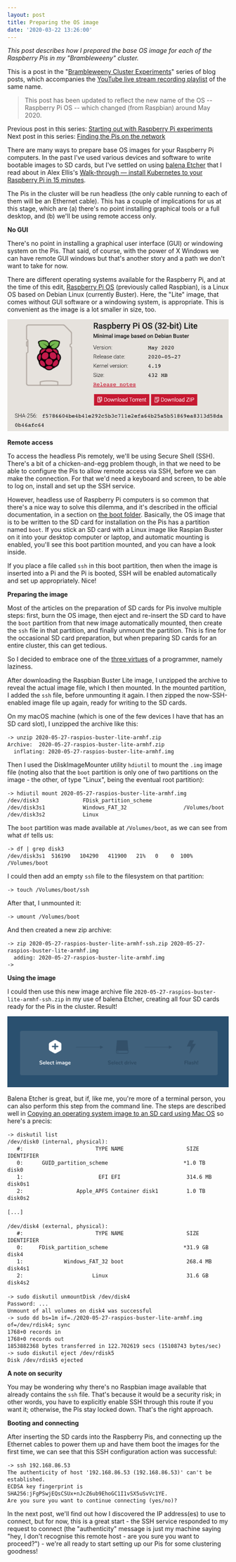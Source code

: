 ```yaml
---
layout: post
title: Preparing the OS image
date: '2020-03-22 13:26:00'
---
```


_This post describes how I prepared the base OS image for each of the Raspberry Pis in my "Brambleweeny" cluster._

This is a post in the "[Brambleweeny Cluster Experiments](/2020/03/22/brambleweeny-cluster-experiments/)" series of blog posts, which accompanies the [YouTube live stream recording playlist](https://www.youtube.com/playlist?list=PLfctWmgNyOIf9rXaZp9RSM2YVxAPGGthe) of the same name.

> This post has been updated to reflect the new name of the OS -- Raspberry Pi OS -- which changed (from Raspbian) around May 2020.

Previous post in this series: [Starting out with Raspberry Pi experiments](/2020/03/22/starting-out-with-raspberry-pi-experiments/)<br>
Next post in this series: [Finding the Pis on the network](/2020/03/22/finding-the-pis-on-the-network/)

There are many ways to prepare base OS images for your Raspberry Pi computers. In the past I've used various devices and software to write bootable images to SD cards, but I've settled on using [balena Etcher](https://www.balena.io/etcher/) that I read about in Alex Ellis's [Walk-through — install Kubernetes to your Raspberry Pi in 15 minutes](https://medium.com/@alexellisuk/walk-through-install-kubernetes-to-your-raspberry-pi-in-15-minutes-84a8492dc95a).

The Pis in the cluster will be run headless (the only cable running to each of them will be an Ethernet cable). This has a couple of implications for us at this stage, which are (a) there's no point installing graphical tools or a full desktop, and (b) we'll be using remote access only.

**No GUI**

There's no point in installing a graphical user interface (GUI) or windowing system on the Pis. That said, of course, with the power of X Windows we can have remote GUI windows but that's another story and a path we don't want to take for now.

There are different operating systems available for the Raspberry Pi, and at the time of this edit, [Raspberry Pi OS](https://www.raspberrypi.org/downloads/raspberry-pi-os/) (previously called Raspbian), is a Linux OS based on Debian Linux (currently Buster). Here, the "Lite" image, that comes without GUI software or a windowing system, is appropriate. This is convenient as the image is a lot smaller in size, too.

![Raspberry Pi OS (32-bit) Lite](/content/images/2020/03/os-image.png)

**Remote access**

To access the headless Pis remotely, we'll be using Secure Shell (SSH). There's a bit of a chicken-and-egg problem though, in that we need to be able to configure the Pis to allow remote access via SSH, before we can make the connection. For that we'd need a keyboard and screen, to be able to log on, install and set up the SSH service.

However, headless use of Raspberry Pi computers is so common that there's a nice way to solve this dilemma, and it's described in the official documentation, in a section on [the boot folder](https://www.raspberrypi.org/documentation/configuration/boot_folder.md). Basically, the OS image that is to be written to the SD card for installation on the Pis has a partition named `boot`. If you stick an SD card with a Linux image like Raspian Buster on it into your desktop computer or laptop, and automatic mounting is enabled, you'll see this boot partition mounted, and you can have a look inside.

If you place a file called `ssh` in this boot partition, then when the image is inserted into a Pi and the Pi is booted, SSH will be enabled automatically and set up appropriately. Nice!

**Preparing the image**

Most of the articles on the preparation of SD cards for Pis involve multiple steps: first, burn the OS image, then eject and re-insert the SD card to have the `boot` partition from that new image automatically mounted, then create the `ssh` file in that partition, and finally unmount the partition. This is fine for the occasional SD card preparation, but when preparing SD cards for an entire cluster, this can get tedious.

So I decided to embrace one of the [three virtues](http://threevirtues.com/) of a programmer, namely laziness.

After downloading the Raspbian Buster Lite image, I unzipped the archive to reveal the actual image file, which I then mounted. In the mounted partition, I added the `ssh` file, before unmounting it again. I then zipped the now-SSH-enabled image file up again, ready for writing to the SD cards.

On my macOS machine (which is one of the few devices I have that has an SD card slot), I unzipped the archive like this:

```shell
-> unzip 2020-05-27-raspios-buster-lite-armhf.zip 
Archive:  2020-05-27-raspios-buster-lite-armhf.zip
  inflating: 2020-05-27-raspios-buster-lite-armhf.img  
```

Then I used the DiskImageMounter utility `hdiutil` to mount the `.img` image file (noting also that the `boot` partition is only one of two partitions on the image - the other, of type "Linux", being the eventual root partition):

```shell
-> hdiutil mount 2020-05-27-raspios-buster-lite-armhf.img 
/dev/disk3              FDisk_partition_scheme         
/dev/disk3s1            Windows_FAT_32                  /Volumes/boot
/dev/disk3s2            Linux                          
```

The `boot` partition was made available at `/Volumes/boot`, as we can see from what `df` tells us:

```
-> df | grep disk3
/dev/disk3s1  516190   104290   411900   21%   0    0  100%  /Volumes/boot
```

I could then add an empty `ssh` file to the filesystem on that partition:

```shell
-> touch /Volumes/boot/ssh
```

After that, I unmounted it:

```shell
-> umount /Volumes/boot
```

And then created a new zip archive:

```shell
-> zip 2020-05-27-raspios-buster-lite-armhf-ssh.zip 2020-05-27-raspios-buster-lite-armhf.img 
  adding: 2020-05-27-raspios-buster-lite-armhf.img
->
```

**Using the image**

I could then use this new image archive file `2020-05-27-raspios-buster-lite-armhf-ssh.zip` in my use of balena Etcher, creating all four SD cards ready for the Pis in the cluster. Result!

![balena Etcher](/content/images/2020/03/etcher.png)

Balena Etcher is great, but if, like me, you're more of a terminal person, you can also perform this step from the command line. The steps are described well in [Copying an operating system image to an SD card using Mac OS](https://www.raspberrypi.org/documentation/installation/installing-images/mac.md) so here's a precis:

```
-> diskutil list
/dev/disk0 (internal, physical):
   #:                       TYPE NAME                    SIZE       IDENTIFIER
   0:      GUID_partition_scheme                        *1.0 TB     disk0
   1:                        EFI EFI                     314.6 MB   disk0s1
   2:                 Apple_APFS Container disk1         1.0 TB     disk0s2

[...]

/dev/disk4 (external, physical):
   #:                       TYPE NAME                    SIZE       IDENTIFIER
   0:     FDisk_partition_scheme                        *31.9 GB    disk4
   1:             Windows_FAT_32 boot                    268.4 MB   disk4s1
   2:                      Linux                         31.6 GB    disk4s2
   
-> sudo diskutil unmountDisk /dev/disk4
Password: ...
Unmount of all volumes on disk4 was successful
-> sudo dd bs=1m if=./2020-05-27-raspios-buster-lite-armhf.img of=/dev/rdisk4; sync
1768+0 records in
1768+0 records out
1853882368 bytes transferred in 122.702619 secs (15108743 bytes/sec)
-> sudo diskutil eject /dev/rdisk5
Disk /dev/rdisk5 ejected
```

**A note on security** 

You may be wondering why there's no Raspbian image available that already contains the `ssh` file. That's because it would be a security risk; in other words, you have to explicitly enable SSH through this route if you want it; otherwise, the Pis stay locked down. That's the right approach.

**Booting and connecting**

After inserting the SD cards into the Raspberry Pis, and connecting up the Ethernet cables to power them up and have them boot the images for the first time, we can see that this SSH configuration action was successful:

```
-> ssh 192.168.86.53
The authenticity of host '192.168.86.53 (192.168.86.53)' can't be established.
ECDSA key fingerprint is SHA256:jFgPSwjEQsCSUx+nJcZ6ub9EhoGC1I1vSX5uSvVc1YE.
Are you sure you want to continue connecting (yes/no)?
```

In the next post, we'll find out how I discovered the IP address(es) to use to connect, but for now, this is a great start - the SSH service responded to my request to connect (the "authenticity" message is just my machine saying "hey, I don't recognise this remote host - are you sure you want to proceed?") - we're all ready to start setting up our Pis for some clustering goodness!

